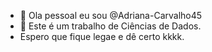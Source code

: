 - 👋 Ola pessoal eu sou  @Adriana-Carvalho45
- 👀 Este é um trabalho de Ciências de Dados.
- Espero que fique legae e dê certo kkkk.
<!---
Adriana-Carvalho45/Adriana-Carvalho45 is a ✨ special ✨ repository because its `README.md` (this file) appears on your GitHub profile.
You can click the Preview link to take a look at your changes.
--->
